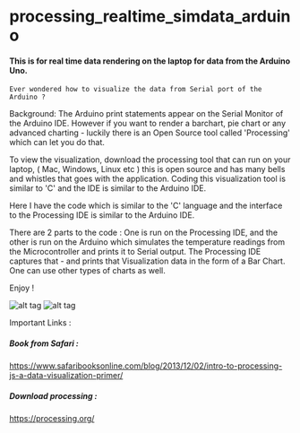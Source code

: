 # processing_realtime_simdata_arduino
####  This is for real time data rendering on the laptop for data from the Arduino Uno.


    Ever wondered how to visualize the data from Serial port of the Arduino ?

Background: The Arduino print statements appear on the Serial Monitor of the Arduino IDE. However if you want to render a barchart, pie chart or any advanced charting - luckily there is an Open Source tool called 'Processing' which can let you do that.

To view the visualization, download the processing tool that can run on your laptop, ( Mac, Windows, Linux etc ) this is open source and has many bells and whistles that goes with the application. Coding this visualization tool is similar to 'C' and the IDE is similar to the Arduino IDE.

Here I have the code which is similar to the 'C' language and the interface to the Processing IDE is similar to the Arduino IDE.

There are 2 parts to the code :
One is run on the Processing IDE, and the other is run on the Arduino which simulates the temperature readings from the Microcontroller and prints it to Serial output.
The Processing IDE captures that - and prints that Visualization data in the form of a Bar Chart. One can use other types of charts as well.

Enjoy !

![alt tag](https://cloud.githubusercontent.com/assets/14288989/18814713/3a53dda4-8339-11e6-8e96-6962a77efa15.png)
![alt tag](https://cloud.githubusercontent.com/assets/14288989/18814712/3a50e086-8339-11e6-95f5-38ce0eef11c4.png)


Important Links :
##### Book from Safari :
https://www.safaribooksonline.com/blog/2013/12/02/intro-to-processing-js-a-data-visualization-primer/

##### Download processing :
https://processing.org/

